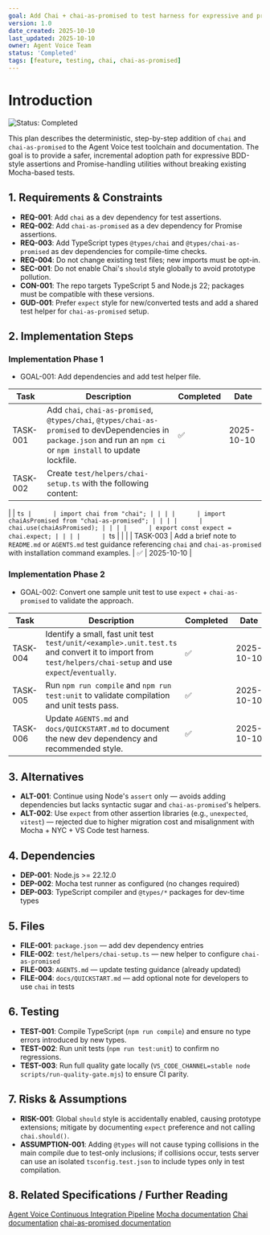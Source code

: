 ```yaml
---
goal: Add Chai + chai-as-promised to test harness for expressive and promise-aware assertions
version: 1.0
date_created: 2025-10-10
last_updated: 2025-10-10
owner: Agent Voice Team
status: 'Completed'
tags: [feature, testing, chai, chai-as-promised]
---
```


# Introduction

![Status: Completed](https://img.shields.io/badge/status-Completed-brightgreen)

This plan describes the deterministic, step-by-step addition of `chai` and `chai-as-promised` to the Agent Voice test toolchain and documentation. The goal is to provide a safer, incremental adoption path for expressive BDD-style assertions and Promise-handling utilities without breaking existing Mocha-based tests.

## 1. Requirements & Constraints

- **REQ-001**: Add `chai` as a dev dependency for test assertions.
- **REQ-002**: Add `chai-as-promised` as a dev dependency for Promise assertions.
- **REQ-003**: Add TypeScript types `@types/chai` and `@types/chai-as-promised` as dev dependencies for compile-time checks.
- **REQ-004**: Do not change existing test files; new imports must be opt-in.
- **SEC-001**: Do not enable Chai's `should` style globally to avoid prototype pollution.
- **CON-001**: The repo targets TypeScript 5 and Node.js 22; packages must be compatible with these versions.
- **GUD-001**: Prefer `expect` style for new/converted tests and add a shared test helper for `chai-as-promised` setup.

## 2. Implementation Steps

### Implementation Phase 1

- GOAL-001: Add dependencies and add test helper file.

| Task | Description | Completed | Date |
|------|-------------|-----------|------|
| TASK-001 | Add `chai`, `chai-as-promised`, `@types/chai`, `@types/chai-as-promised` to devDependencies in `package.json` and run an `npm ci` or `npm install` to update lockfile. | ✅ | 2025-10-10 |
| TASK-002 | Create `test/helpers/chai-setup.ts` with the following content: | | |

|      | ```ts
|      | import chai from "chai"; | | |
|      | import chaiAsPromised from "chai-as-promised"; | | |
|      | chai.use(chaiAsPromised); | | |
|      | export const expect = chai.expect; | | |
|      | ```ts | | |
| TASK-003 | Add a brief note to `README.md` or `AGENTS.md` test guidance referencing `chai` and `chai-as-promised` with installation command examples. | ✅ | 2025-10-10 |

### Implementation Phase 2

- GOAL-002: Convert one sample unit test to use `expect` + `chai-as-promised` to validate the approach.

| Task | Description | Completed | Date |
|------|-------------|-----------|------|
| TASK-004 | Identify a small, fast unit test `test/unit/<example>.unit.test.ts` and convert it to import from `test/helpers/chai-setup` and use `expect`/`eventually`. | ✅ | 2025-10-10 |
| TASK-005 | Run `npm run compile` and `npm run test:unit` to validate compilation and unit tests pass. | ✅ | 2025-10-10 |
| TASK-006 | Update `AGENTS.md` and `docs/QUICKSTART.md` to document the new dev dependency and recommended style. | ✅ | 2025-10-10 |

## 3. Alternatives

- **ALT-001**: Continue using Node's `assert` only — avoids adding dependencies but lacks syntactic sugar and `chai-as-promised`'s helpers.
- **ALT-002**: Use `expect` from other assertion libraries (e.g., `unexpected`, `vitest`) — rejected due to higher migration cost and misalignment with Mocha + NYC + VS Code test harness.

## 4. Dependencies

- **DEP-001**: Node.js >= 22.12.0
- **DEP-002**: Mocha test runner as configured (no changes required)
- **DEP-003**: TypeScript compiler and `@types/*` packages for dev-time types

## 5. Files

- **FILE-001**: `package.json` — add dev dependency entries
- **FILE-002**: `test/helpers/chai-setup.ts` — new helper to configure `chai-as-promised`
- **FILE-003**: `AGENTS.md` — update testing guidance (already updated)
- **FILE-004**: `docs/QUICKSTART.md` — add optional note for developers to use `chai` in tests

## 6. Testing

- **TEST-001**: Compile TypeScript (`npm run compile`) and ensure no type errors introduced by new types.
- **TEST-002**: Run unit tests (`npm run test:unit`) to confirm no regressions.
- **TEST-003**: Run full quality gate locally (`VS_CODE_CHANNEL=stable node scripts/run-quality-gate.mjs`) to ensure CI parity.

## 7. Risks & Assumptions

- **RISK-001**: Global `should` style is accidentally enabled, causing prototype extensions; mitigate by documenting `expect` preference and not calling `chai.should()`.
- **ASSUMPTION-001**: Adding `@types` will not cause typing collisions in the main compile due to test-only inclusions; if collisions occur, tests server can use an isolated `tsconfig.test.json` to include types only in test compilation.

## 8. Related Specifications / Further Reading

[Agent Voice Continuous Integration Pipeline](docs/CI-PIPELINE.md)
[Mocha documentation](https://mochajs.org/)
[Chai documentation](https://www.chaijs.com/)
[chai-as-promised documentation](https://www.chaijs.com/plugins/chai-as-promised/)
